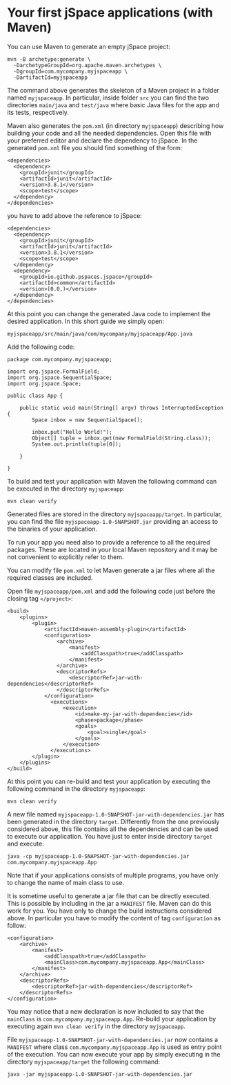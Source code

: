 # Your first jSpace applications (with Maven)
You can use Maven to generate an empty jSpace project:

```
mvn -B archetype:generate \
  -DarchetypeGroupId=org.apache.maven.archetypes \
  -DgroupId=com.mycompany.myjspaceapp \
  -DartifactId=myjspaceapp
```

The command above generates the skeleton of a Maven project in a folder named ```myjspaceapp```. In particular, inside folder ```src``` you can find the two directories ```main/java``` and ```test/java``` where basic Java files for the app and its tests, respectively.

Maven also generates the ```pom.xml``` (in directory ```myjspaceapp```) describing how building your code and all the needed dependencies. Open this file with your preferred editor and declare the dependency to jSpace. In the generated ```pom.xml``` file you should find something of the form:

```
<dependencies>
  <dependency>
    <groupId>junit</groupId>
    <artifactId>junit</artifactId>
    <version>3.8.1</version>
    <scope>test</scope>
  </dependency>
</dependencies>
```

you have to add above the reference to jSpace:

```
<dependencies>
  <dependency>
    <groupId>junit</groupId>
    <artifactId>junit</artifactId>
    <version>3.8.1</version>
    <scope>test</scope>
  </dependency>
  <dependency>
    <groupId>io.github.pspaces.jspace</groupId>
    <artifactId>common</artifactId>
    <version>[0.0,)</version>
  </dependency>
</dependencies>
```

At this point you can change the generated Java code to implement the desired application. In this short guide we simply open:

```
myjspaceapp/src/main/java/com/mycompany/myjspaceapp/App.java
```

Add the following code:

```
package com.mycompany.myjspaceapp;

import org.jspace.FormalField;
import org.jspace.SequentialSpace;
import org.jspace.Space;

public class App {

	public static void main(String[] argv) throws InterruptedException {
		Space inbox = new SequentialSpace();

		inbox.put("Hello World!");
		Object[] tuple = inbox.get(new FormalField(String.class));				
		System.out.println(tuple[0]);

	}

}
```

To build and test your application with Maven the following command can be executed in the directory ```myjspaceapp```:

```
mvn clean verify
```

Generated files are stored in the directory ```myjspaceapp/target```. In particular, you can find the file ```myjspaceapp-1.0-SNAPSHOT.jar``` providing an access to the binaries of your application.

To run your app you need also to provide a reference to all the required packages. These are located in your local Maven repository and it may be not convenient to explicitly refer to them.

You can modify file ```pom.xml``` to let Maven generate a jar files where all the required classes are included.

Open file ```myjspaceapp/pom.xml``` and add the following code just before the closing tag ```</project>```:

```
<build>
    <plugins>
        <plugin>
            <artifactId>maven-assembly-plugin</artifactId>
            <configuration>
                <archive>
                    <manifest>
                        <addClasspath>true</addClasspath>
                    </manifest>
                </archive>
                <descriptorRefs>
                    <descriptorRef>jar-with-dependencies</descriptorRef>
                </descriptorRefs>
            </configuration>
              <executions>
                  <execution>
                      <id>make-my-jar-with-dependencies</id>
                      <phase>package</phase>
                      <goals>
                          <goal>single</goal>
                      </goals>
                  </execution>
              </executions>
        </plugin>
    </plugins>
</build>
```

At this point you can re-build and test your application by executing the following command in the directory ```myjspaceapp```:

```
mvn clean verify
```

A new file named ```myjspaceapp-1.0-SNAPSHOT-jar-with-dependencies.jar``` has been generated in the directory ```target```. Differently from the one previously considered above, this file contains all the dependencies and can be used to execute our application. You have just to enter inside directory ```target``` and execute:

```
java -cp myjspaceapp-1.0-SNAPSHOT-jar-with-dependencies.jar com.mycompany.myjspaceapp.App
```

Note that if your applications consists of multiple programs, you have only to change the name of main class to use.

It is sometime useful to generate a jar file that can be directly executed. This is possible by including in the jar a ```MANIFEST``` file. Maven can do this work for you. You have only to change the build instructions considered above. In particular you have to modify the content of tag ```configuration``` as follow:

```
<configuration>
    <archive>
        <manifest>
            <addClasspath>true</addClasspath>
            <mainClass>com.mycompany.myjspaceapp.App</mainClass>
        </manifest>
    </archive>
    <descriptorRefs>
        <descriptorRef>jar-with-dependencies</descriptorRef>
    </descriptorRefs>
</configuration>
```

You may notice that a new declaration is now included to say that the ```mainClass``` is ```com.mycompany.myjspaceapp.App```. Re-build your application by executing again ```mvn clean verify``` in the directory ```myjspaceapp```.

File ```myjspaceapp-1.0-SNAPSHOT-jar-with-dependencies.jar``` now contains a ```MANIFEST``` where class ```com.mycompany.myjspaceapp.App``` is used as entry point of the execution. You can now execute your app by simply executing  in the directory ```myjspaceapp/target``` the following command:

```
java -jar myjspaceapp-1.0-SNAPSHOT-jar-with-dependencies.jar
```
